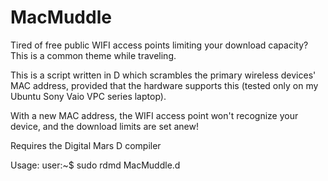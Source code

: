 MacMuddle
=========

Tired of free public WIFI access points limiting your download capacity? This is a common theme while traveling.

This is a script written in D which scrambles the primary wireless devices' MAC address, provided that the hardware supports this (tested only on my Ubuntu Sony Vaio VPC series laptop).

With a new MAC address, the WIFI access point won't recognize your device, and the download limits are set anew!

Requires the Digital Mars D compiler

Usage: 
user:~$ sudo rdmd MacMuddle.d
